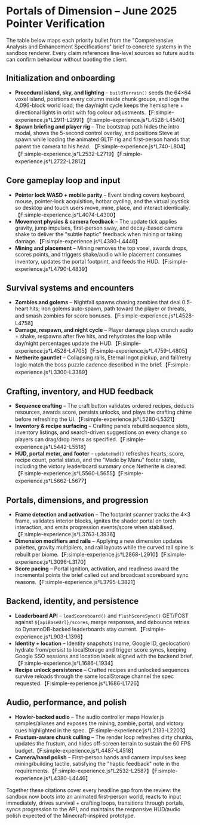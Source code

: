 # Portals of Dimension – June 2025 Pointer Verification

The table below maps each priority bullet from the "Comprehensive Analysis and Enhancement Specifications" brief to concrete
systems in the sandbox renderer. Every claim references line-level sources so future audits can confirm behaviour without
booting the client.

## Initialization and onboarding
- **Procedural island, sky, and lighting** – `buildTerrain()` seeds the 64×64 voxel island, positions every column inside chunk
  groups, and logs the 4,096-block world load; the day/night cycle keeps the hemisphere + directional lights in orbit with fog
  colour adjustments.【F:simple-experience.js†L2911-L2991】【F:simple-experience.js†L4528-L4540】
- **Spawn briefing and player rig** – The bootstrap path hides the intro modal, shows the 5-second control overlay, and
  positions Steve at spawn while loading the animated GLTF rig and first-person hands that parent the camera to his head.
  【F:simple-experience.js†L740-L804】【F:simple-experience.js†L2532-L2719】【F:simple-experience.js†L2722-L2812】

## Core gameplay loop and input
- **Pointer lock WASD + mobile parity** – Event binding covers keyboard, mouse, pointer-lock acquisition, hotbar cycling, and the
  virtual joystick so desktop and touch users move, mine, place, and interact identically.【F:simple-experience.js†L4074-L4300】
- **Movement physics & camera feedback** – The update tick applies gravity, jump impulses, first-person sway, and decay-based
  camera shake to deliver the "subtle haptic" feedback when mining or taking damage.【F:simple-experience.js†L4380-L4446】
- **Mining and placement** – Mining removes the top voxel, awards drops, scores points, and triggers shake/audio while placement
  consumes inventory, updates the portal footprint, and feeds the HUD.【F:simple-experience.js†L4790-L4839】

## Survival systems and encounters
- **Zombies and golems** – Nightfall spawns chasing zombies that deal 0.5-heart hits; iron golems auto-spawn, path toward the
  player or threats, and smash zombies for score bonuses.【F:simple-experience.js†L4528-L4758】
- **Damage, respawn, and night cycle** – Player damage plays crunch audio + shake, respawns after five hits, and rehydrates the
  loop while day/night percentages update the HUD.【F:simple-experience.js†L4528-L4705】【F:simple-experience.js†L4759-L4805】
- **Netherite gauntlet** – Collapsing rails, Eternal Ingot pickup, and fail/retry logic match the boss puzzle cadence described
  in the brief.【F:simple-experience.js†L3300-L3389】

## Crafting, inventory, and HUD feedback
- **Sequence crafting** – The craft button validates ordered recipes, deducts resources, awards score, persists unlocks, and
  plays the crafting chime before refreshing the UI.【F:simple-experience.js†L5280-L5321】
- **Inventory & recipe surfacing** – Crafting panels rebuild sequence slots, inventory listings, and search-driven suggestions on
  every change so players can drag/drop items as specified.【F:simple-experience.js†L5442-L5518】
- **HUD, portal meter, and footer** – `updateHud()` refreshes hearts, score, recipe count, portal status, and the "Made by Manu"
  footer state, including the victory leaderboard summary once Netherite is cleared.【F:simple-experience.js†L5560-L5655】【F:simple-experience.js†L5662-L5677】

## Portals, dimensions, and progression
- **Frame detection and activation** – The footprint scanner tracks the 4×3 frame, validates interior blocks, ignites the shader
  portal on torch interaction, and emits progression events/score when stabilised.【F:simple-experience.js†L3763-L3936】
- **Dimension modifiers and rails** – Applying a new dimension updates palettes, gravity multipliers, and rail layouts while the
  curved rail spine is rebuilt per biome.【F:simple-experience.js†L2868-L2910】【F:simple-experience.js†L3096-L3170】
- **Score pacing** – Portal ignition, activation, and readiness award the incremental points the brief called out and broadcast
  scoreboard sync reasons.【F:simple-experience.js†L3795-L3821】

## Backend, identity, and persistence
- **Leaderboard API** – `loadScoreboard()` and `flushScoreSync()` GET/POST against `${apiBaseUrl}/scores`, merge responses, and
  debounce retries so DynamoDB-backed leaderboards stay current.【F:simple-experience.js†L903-L1396】
- **Identity + location** – Identity snapshots (name, Google ID, geolocation) hydrate from/persist to localStorage and trigger
  score syncs, keeping Google SSO sessions and location labels aligned with the backend brief.【F:simple-experience.js†L1686-L1934】
- **Recipe unlock persistence** – Crafted recipes and unlocked sequences survive reloads through the same localStorage channel the
  spec requested.【F:simple-experience.js†L1686-L1726】

## Audio, performance, and polish
- **Howler-backed audio** – The audio controller maps Howler.js samples/aliases and exposes the mining, zombie, portal, and
  victory cues highlighted in the spec.【F:simple-experience.js†L2133-L2203】
- **Frustum-aware chunk culling** – The render loop refreshes dirty chunks, updates the frustum, and hides off-screen terrain to
  sustain the 60 FPS budget.【F:simple-experience.js†L4487-L4518】
- **Camera/hand polish** – First-person hands and camera impulses keep mining/building tactile, satisfying the "haptic feedback"
  note in the requirements.【F:simple-experience.js†L2532-L2587】【F:simple-experience.js†L4380-L4446】

Together these citations cover every headline gap from the review: the sandbox now boots into an animated first-person world,
reacts to input immediately, drives survival + crafting loops, transitions through portals, syncs progression to the API, and
maintains the responsive HUD/audio polish expected of the Minecraft-inspired prototype.
